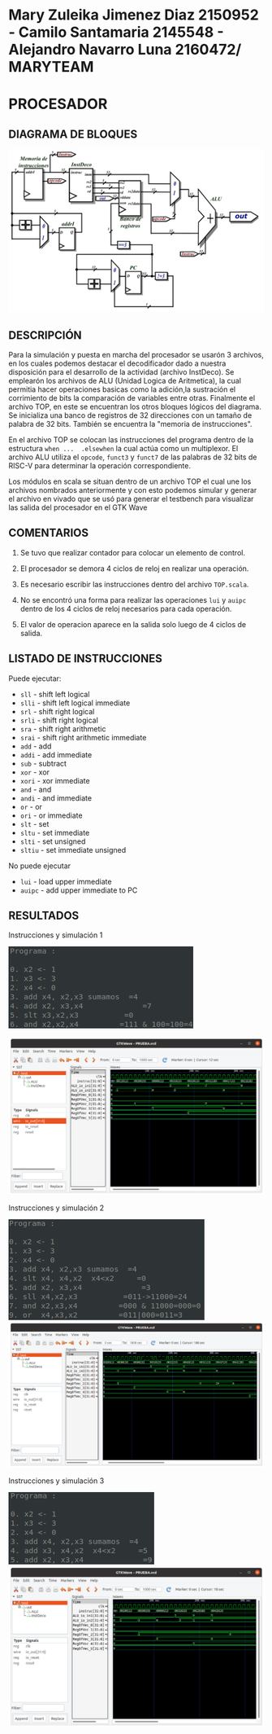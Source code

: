  Mary Zuleika Jimenez Diaz 2150952 - Camilo Santamaria 2145548 - Alejandro Navarro Luna 2160472/ MARYTEAM 
================
PROCESADOR
================

DIAGRAMA DE BLOQUES
-------------------


![DATAPAT](https://github.com/Computer-Architecture-I-UIS/the-processor-maryteam/blob/master/DATAPAT.png)




DESCRIPCIÓN
----------------

Para la simulación y puesta en marcha del procesador se usarón 3 archivos, en los cuales podemos destacar
el decodificador dado a nuestra disposición para el desarrollo de la actividad  (archivo InstDeco). Se emplearón los archivos de ALU (Unidad Logica de Aritmetica), la cual permitia hacer operaciones basicas como la adición,la sustración el corrimiento de bits la comparación de variables entre otras. Finalmente el archivo TOP, en este se encuentran los otros bloques lógicos del diagrama. Se inicializa una banco de registros de 32 direcciones con un tamaño de palabra de 32 bits. También se encuentra la "memoria de instrucciones". 

En el archivo TOP se colocan las instrucciones del programa dentro de la estructura ```when ...  .elsewhen``` la cual actúa como un multiplexor. El archivo ALU utiliza el ```opcode```, ```funct3``` y ```funct7``` de las palabras de 32 bits de RISC-V para determinar la operación correspondiente. 

Los módulos en scala se situan dentro de un archivo TOP el cual une los archivos nombrados
anteriormente y con esto podemos simular y generar el  archivo en vivado que se usó para generar el testbench para 
visualizar las salida del procesador en el GTK Wave

COMENTARIOS
----------------------
1. Se tuvo que realizar contador para colocar un elemento de control.

2. El procesador se demora 4 ciclos de reloj en realizar una operación.

3. Es necesario escribir las instrucciones dentro del archivo ```TOP.scala```.

4. No se encontró una forma para realizar las operaciones ```lui``` y ```auipc``` dentro de los 4 ciclos de reloj necesarios para cada operación.

5. El valor de operacion aparece en la salida solo luego de 4 ciclos de salida.



LISTADO DE INSTRUCCIONES 
------------------------
Puede ejecutar:
- ```sll``` - shift left logical
- ```slli``` - shift left logical immediate
- ```srl``` - shift right logical
- ```srli``` - shift right logical
- ```sra``` - shift right arithmetic
- ```srai``` - shift right arithmetic immediate
- ```add``` - add
- ```addi``` - add immediate
- ```sub``` - subtract
- ```xor``` - xor
- ```xori``` - xor immediate
- ```and``` - and
- ```andi``` - and immediate
- ```or``` - or
- ```ori``` - or immediate
- ```slt``` - set
- ```sltu``` - set immediate
- ```slti``` - set unsigned
- ```sltiu``` - set immediate unsigned

No puede ejecutar
- ```lui``` - load upper immediate
- ```auipc``` - add upper immediate to PC


RESULTADOS
----------
Instrucciones y simulación 1

![s1](https://github.com/Computer-Architecture-I-UIS/the-processor-maryteam/blob/master/instruc1.png)

![Simulacion1](https://github.com/Computer-Architecture-I-UIS/the-processor-maryteam/blob/master/gtk1.png)


Instrucciones y simulación  2

![s2](https://github.com/Computer-Architecture-I-UIS/the-processor-maryteam/blob/master/instruc2.png)
![simulacion2](https://github.com/Computer-Architecture-I-UIS/the-processor-maryteam/blob/master/gtk2.png)


Instrucciones y simulación 3 

![s3](https://github.com/Computer-Architecture-I-UIS/the-processor-maryteam/blob/master/instruc3.png)
![simulacion3](https://github.com/Computer-Architecture-I-UIS/the-processor-maryteam/blob/master/gtk3.png)




